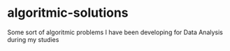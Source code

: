 # algoritmic-solutions
Some sort of algoritmic problems I have been developing for Data Analysis during my studies
